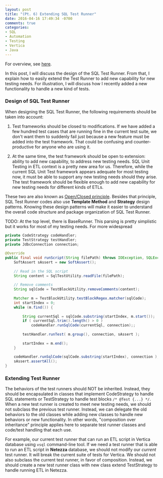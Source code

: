 ```yaml
---
layout: post
title: "(Pt. 6) Extending SQL Test Runner"
date: 2016-04-16 17:49:34 -0700
comments: true
categories: 
- SQL
- Automation
- Testing
- Vertica
- Java
---
```


For overview, see [here](/blog/2016/03/16/sql-unit-overview/).

In this post, I will discuss the design of the SQL Test Runner.
From that, I explain how to easily extend the Test Runner to add new capability for new testing needs.
For illustration, I will discuss how I recently added a new functionality to handle a new kind of tests.

### Design of SQL Test Runner

When designing the SQL Test Runner, the following requirements should be taken into account:

1) Test frameworks should be closed to modifications. 
If we have added a few hundred test cases that are running fine in the current test suite, we don't want them to suddenly fail just because a new feature must be added into the test framework.
That could be confusing and counter-productive for anyone who are using it.

2) At the same time, the test framework should be open to extension: ability to add new capability, to address new testing needs.
SQL Unit Testing in ETL context is a pretty new area for us.
Therefore, while the current SQL Unit Test framework appears adequate for most testing now, it must be able to support any new testing needs should they arise.
The test framework should be flexible enough to add new capability for new testing needs for different kinds of ETLs.

These two are also known as [Open/Closed principle](https://en.wikipedia.org/wiki/Open/closed_principle).
Besides that principle, SQL Test Runner codes also use **Template Method** and **Strategy** design patterns.
Knowing these design patterns will make it easier to understand the overall code structure and package organization of SQL Test Runner.



TODO: At the top level, there is BaseRunner.
This parsing is pretty simplistic but it works for most of my testing needs.
For more widespread 


``` java Template Method for running test scripts 
private CodeStrategy codeHandler;
private TestStrategy testHandler;
private JdbcConnection connection;
    
@Override
public final void runScript(String filePath) throws IOException, SQLException {
    SoftAssert sAssert = new SoftAssert();
	
	// Read in the SQL script
	String content = SqlTestUtility.readFile(filePath);
	
	// Remove comments
	String sqlCode = TestBlockUtility.removeComments(content);
	
	Matcher m = TestBlockUtility.testBlockRegex.matcher(sqlCode);
	int startIndex = 0;
	while (m.find()) {
		
		String currentSql = sqlCode.substring(startIndex, m.start());
		if ( currentSql.trim().length() > 0 )
			codeHandler.runSqlCode(currentSql, connection);;
		
		testHandler.runTest( m.group(), connection, sAssert );
		
		startIndex = m.end();
	}
	
	codeHandler.runSqlCode(sqlCode.substring(startIndex), connection );
	sAssert.assertAll();
}
```

### Extending Test Runner

The behaviors of the test runners should NOT be inherited. 
Instead, they should be encapsulated in classes that implement CodeStrategy to handle SQL statements or TestStrategy to handle test blocks `/* @Test {...} */`.
When a new test runner is created to meet new testing needs, we should not subclass the previous test runner.
Instead, we can delegate the old behaviors to the old classes while adding new classes to handle new behaviors or new functionality.
In other words, "composition over inheritance" principle applies here to separate test runner classes and code/test handling that each use.

For example, our current test runner that can run an ETL script in Vertica database using `vsql` command-line tool.
If we need a test runner that is able to run an ETL script in **Netezza** database, we should not modify our *current* test runner. 
It will break the current suite of tests for Vertica.
We should not also subclass the current test runner, in favor of composition.
Instead, we should create a new test runner class with new class extend TestStrategy to handle running ETL in Netezza.
